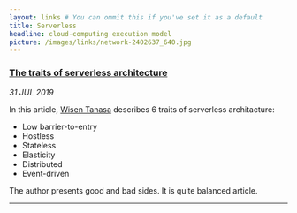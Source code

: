 ```yaml
---
layout: links # You can ommit this if you've set it as a default
title: Serverless
headline: cloud-computing execution model
picture: /images/links/network-2402637_640.jpg
---
```


### [The traits of serverless architecture](https://www.thoughtworks.com/insights/blog/traits-serverless-architecture)
 *31 JUL 2019*

In this article, [Wisen Tanasa](https://www.thoughtworks.com/profiles/wisen-tanasa) describes 6 traits of serverless architacture:
* Low barrier-to-entry
* Hostless
* Stateless
* Elasticity
* Distributed
* Event-driven

The author presents good and bad sides. It is quite balanced article.

<hr>